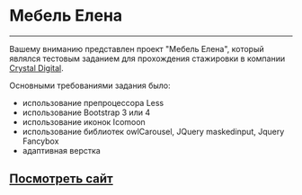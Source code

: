 # Мебель Елена

-------------------------------------------------------------------------
Вашему вниманию представлен проект "Мебель Елена", который являлся тестовым заданием для прохождения стажировки в компании [Crystal Digital](https://crystal-digital.ru/).

Основными требованиями задания было:

- использование препроцессора Less
- использование Bootstrap 3 или 4
- использование иконок Icomoon
- использование библиотек owlCarousel, JQuery maskedinput, Jquery Fancybox
- адаптивная верстка

## [Посмотреть сайт](https://inna-klb.github.io/furniture_Elene/index.html)
